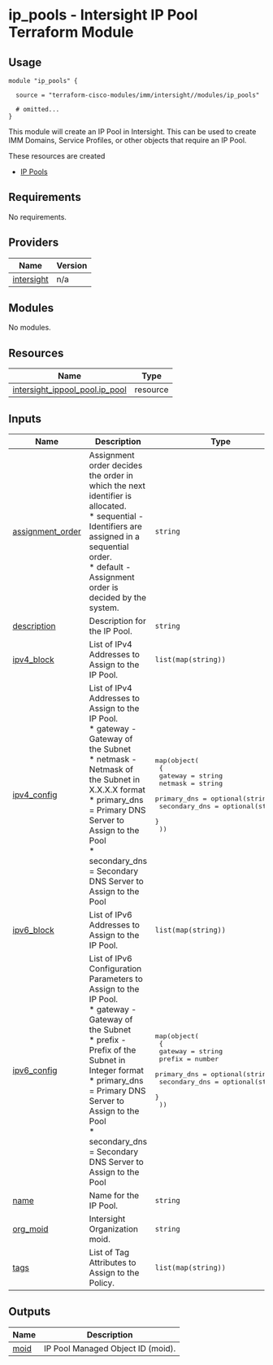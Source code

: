 # ip_pools - Intersight IP Pool Terraform Module

## Usage

```hcl
module "ip_pools" {

  source = "terraform-cisco-modules/imm/intersight//modules/ip_pools"

  # omitted...
}
```

This module will create an IP Pool in Intersight.  This can be used to create IMM Domains, Service Profiles, or other objects that require an IP Pool.  

These resources are created

* [IP Pools](https://registry.terraform.io/providers/CiscoDevNet/intersight/latest/docs/resources/ippool_pool)

<!-- BEGINNING OF PRE-COMMIT-TERRAFORM DOCS HOOK -->
## Requirements

No requirements.

## Providers

| Name | Version |
|------|---------|
| <a name="provider_intersight"></a> [intersight](#provider\_intersight) | n/a |

## Modules

No modules.

## Resources

| Name | Type |
|------|------|
| [intersight_ippool_pool.ip_pool](https://registry.terraform.io/providers/CiscoDevNet/intersight/latest/docs/resources/ippool_pool) | resource |

## Inputs

| Name | Description | Type | Default | Required |
|------|-------------|------|---------|:--------:|
| <a name="input_assignment_order"></a> [assignment\_order](#input\_assignment\_order) | Assignment order decides the order in which the next identifier is allocated.<br>* sequential - Identifiers are assigned in a sequential order.<br>* default - Assignment order is decided by the system. | `string` | `"default"` | no |
| <a name="input_description"></a> [description](#input\_description) | Description for the IP Pool. | `string` | `""` | no |
| <a name="input_ipv4_block"></a> [ipv4\_block](#input\_ipv4\_block) | List of IPv4 Addresses to Assign to the IP Pool. | `list(map(string))` | `[]` | no |
| <a name="input_ipv4_config"></a> [ipv4\_config](#input\_ipv4\_config) | List of IPv4 Addresses to Assign to the IP Pool.<br>* gateway - Gateway of the Subnet<br>* netmask - Netmask of the Subnet in X.X.X.X format<br>* primary\_dns = Primary DNS Server to Assign to the Pool<br>* secondary\_dns = Secondary DNS Server to Assign to the Pool | <pre>map(object(<br>    {<br>      gateway       = string<br>      netmask       = string<br>      primary_dns   = optional(string)<br>      secondary_dns = optional(string)<br>    }<br>  ))</pre> | `{}` | no |
| <a name="input_ipv6_block"></a> [ipv6\_block](#input\_ipv6\_block) | List of IPv6 Addresses to Assign to the IP Pool. | `list(map(string))` | `[]` | no |
| <a name="input_ipv6_config"></a> [ipv6\_config](#input\_ipv6\_config) | List of IPv6 Configuration Parameters to Assign to the IP Pool.<br>* gateway - Gateway of the Subnet<br>* prefix - Prefix of the Subnet in Integer format<br>* primary\_dns = Primary DNS Server to Assign to the Pool<br>* secondary\_dns = Secondary DNS Server to Assign to the Pool | <pre>map(object(<br>    {<br>      gateway       = string<br>      prefix        = number<br>      primary_dns   = optional(string)<br>      secondary_dns = optional(string)<br>    }<br>  ))</pre> | `{}` | no |
| <a name="input_name"></a> [name](#input\_name) | Name for the IP Pool. | `string` | `"ip_pool"` | no |
| <a name="input_org_moid"></a> [org\_moid](#input\_org\_moid) | Intersight Organization moid. | `string` | n/a | yes |
| <a name="input_tags"></a> [tags](#input\_tags) | List of Tag Attributes to Assign to the Policy. | `list(map(string))` | `[]` | no |

## Outputs

| Name | Description |
|------|-------------|
| <a name="output_moid"></a> [moid](#output\_moid) | IP Pool Managed Object ID (moid). |
<!-- END OF PRE-COMMIT-TERRAFORM DOCS HOOK -->
